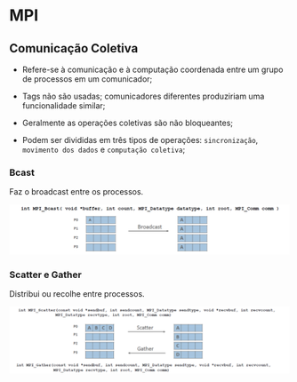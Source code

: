 # MPI

## Comunicação Coletiva

- Refere-se à comunicação e à computação coordenada entre um grupo de processos em um comunicador;

- Tags não são usadas; comunicadores diferentes produziriam uma funcionalidade similar;

- Geralmente as operações coletivas são não bloqueantes;

- Podem ser divididas em três tipos de operações: `sincronização`, `movimento dos dados` e `computação coletiva`;

### Bcast

Faz o broadcast entre os processos.

![bcast](./doc/img/bcast.png)

### Scatter e Gather

Distribui ou recolhe entre processos.

![scattergather](./doc/img/scatter_gather.png)